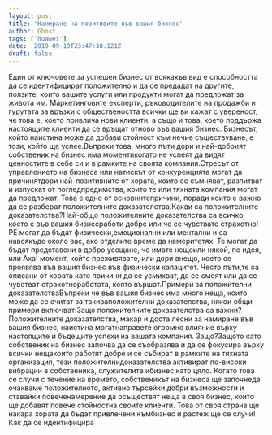 ```yaml
---
layout: post
title: 'Намиране на позитивите във вашия бизнес'
author: Ghost
tags: ['huawei']
date: '2019-09-19T23:47:38.121Z'
draft: false
---
```


Един от ключовете за успешен бизнес от всякакъв вид е способността да се идентифицират положително и да се предадат на другите, ползите, които вашите услуги или продукти могат да предложат за живота им. Маркетинговите експерти, ръководителите на продажби и гурутата за връзки с обществеността всички ще ви кажат с увереност, че това е, което привлича нови клиенти, а също и това, което поддържа настоящите клиенти да се връщат отново във вашия бизнес. Бизнесът, който наистина може да добави стойност към нечие съществуване, е този, който ще успее.Въпреки това, много пъти дори и най-добрият собственик на бизнес има моментикогато не успеят да видят ценностите в себе си и в рамките на своята компания.Стресът от управлението на бизнеса или натискът от конкуренцията могат да причинятдори най-позитивните от хората, които се съмняват, разпитват и изпускат от погледпредимства, които те или тяхната компания могат да предложат. Това е едно от основнитепричини, поради които е важно да се разберат положителните доказателства.Какви са положителните доказателства?Най-общо положителните доказателства са всичко, което е във вашия бизнесработи добре или че се чувствате страхотно! PE могат да бъдат физически,емоционални или ментални и са навсякъде около вас, ако отделите време да намеритетях. Те могат да бъдат представени в добро усещане, че имате нещоили някой, по идея, или Аха! момент, който преживявате, или дори внещо, което се проявява във вашия бизнес във физически капацитет. Често пъти,те са описани от хората като причини да се усмихват, да се смеят или да се чувстват страхотноработата, която вършат.Примери за положителни доказателстваВъпреки че във вашия бизнес има много неща, които може да се считат за такиваположителни доказателства, някои общи примери включват:Защо положителните доказателства са важни?Положителните доказателства, макар и доста лесни за намиране във вашия бизнес, наистина могатнаправете огромно влияние върху настоящите и бъдещите успехи на вашата компания. Защо?Защото като собственик на бизнес започва да се съобразява и да се фокусира върху всички нещакоито работят добре и се събират в рамките на тяхната организация, тези положителнидоказателства активират по-високи вибрации в собственика, служителите ибизнес като цяло. Когато това се случи с течение на времето, собственикът на бизнеса ще започнеда очакваме положителното, активно търсейки добри възможности и ставайки повеченамерение да осъществят неща в своя бизнес, които ще добавят повече стойностна своите клиенти. Това от своя страна ще накара хората да бъдат привлечени къмбизнес и растеж ще се случи!Как да се идентифицира

